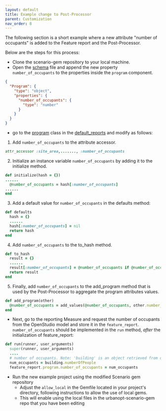 ```yaml
---
layout: default
title: Example change to Post-Processor
parent: Customization
nav_order: 8
---
```


The following section is a short example where a new attribute "number of occupants" is added to the Feature report and the Post-Processor.

Below are the steps for this process:

- Clone the scenario-gem repository to your local machine.
- Open the [schema](https://github.com/urbanopt/urbanopt-scenario-gem/blob/master/lib/urbanopt/scenario/default_reports/schema/scenario_schema.json) file and append the new property `number_of_occupants` to the properties inside the `program` component.

```JSON
{
  "Program": {
    "type": "object",
    "properties": {
      "number_of_occupants": {
        "type": "number"
      }
    }
  }
}
```

- go to the [program](https://github.com/urbanopt/urbanopt-scenario-gem/blob/master/lib/urbanopt/scenario/default_reports/program.rb) class in the [default_reports](https://github.com/urbanopt/urbanopt-scenario-gem/tree/master/lib/urbanopt/scenario/default_reports) and modify as follows:

1) Add `number_of_occupants` to the attribute accessor.

```ruby
attr_accessor :site_area,......., :number_of_occupants
```

2) Initialize an instance variable `number_of_occupants` by adding it to the initialize method.

```ruby
def initialize(hash = {})
......
  @number_of_occupants = hash[:number_of_occupants]
......
end
```

3) Add a default value for `number_of_occupants` in the defaults method:

```ruby
def defaults
  hash = {}
  ......
  hash[:number_of_occupants] = nil
  return hash
end
```

4) Add `number_of_occupants` to the to_hash method.

```ruby
def to_hash
  result = {}
  ......
  result[:number_of_occupants] = @number_of_occupants if @number_of_occupants
  return result
end
```

5) Finally, add `number_of_occupants` to the add_program method that is used by the Post-Processor to aggregate the program attributes values.

```ruby
def add_program(other)
  @number_of_occupants = add_values(@number_of_occupants, other.number_of_occupants)
end
```

- Next, go to the reporting Measure and request the number of occupants from the OpenStudio model and store it in the `feature_report`. `number_of_occupants` should be implemented in the `run` method, *after* the initialization of feature_report:

``` ruby
def run(runner, user_arguments)
  super(runner, user_arguments)
  ....
  # number of occupants. Note: 'building' is an object retrieved from openstudio model
  num_occupants = building.numberOfPeople
  feature_report.program.number_of_occupants = num_occupants
```

- Run the new example project using the modified Scenario gem repository
  - Adjust the `allow_local` in the Gemfile located in your project's directory, following instructions to allow the use of local gems.
  - This will enable using the local files in the urbanopt-scenario-gem repo that you have been editing
